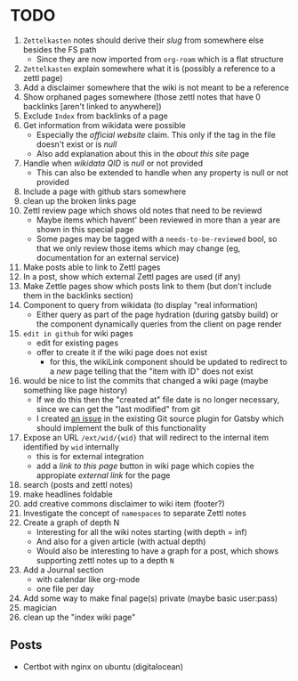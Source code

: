 # TODO

1. `Zettelkasten` notes should derive their _slug_ from somewhere else besides the FS path
   - Since they are now imported from `org-roam` which is a flat structure
2. `Zettelkasten` explain somewhere what it is (possibly a reference to a zettl page)
3. Add a disclaimer somewhere that the wiki is not meant to be a reference
4. Show orphaned pages somewhere (those zettl notes that have 0 backlinks [aren't linked to anywhere])
5. Exclude `Index` from backlinks of a page
6. Get information from wikidata were possible
   - Especially the _official website_ claim. This only if the tag in the file doesn't exist or is _null_
   - Also add explanation about this in the _about this site_ page
7. Handle when _wikidata QID_ is _null_ or not provided
   - This can also be extended to handle when any property is null or not provided
8. Include a page with github stars somewhere
9. clean up the broken links page
10. Zettl review page which shows old notes that need to be reviewd
    - Maybe items which havent' been reviewed in more than a year are shown in this special page
    - Some pages may be tagged with a `needs-to-be-reviewed` bool, so that we only review those items which may change (eg, documentation for an external service)
11. Make posts able to link to Zettl pages
12. In a post, show which external Zettl pages are used (if any)
13. Make Zettle pages show which posts link to them (but don't include them in the backlinks section)
14. Component to query from wikidata (to display "real information)
    - Either query as part of the page hydration (during gatsby build) or the component dynamically queries from the client on page render
15. `edit in github` for wiki pages
    - edit for existing pages
    - offer to create it if the wiki page does not exist
      - for this, the wikiLink component should be updated to redirect to a _new_ page telling that the "item with ID" does not exist
16. would be nice to list the commits that changed a wiki page (maybe something like page history)
    - If we do this then the "created at" file date is no longer necessary, since we can get the "last modified" from git
    - I created [an issue](https://github.com/PMudra/gatsby-source-local-git/issues/285) in the existing Git source plugin for Gatsby which should implement the bulk of this functionality
17. Expose an URL `/ext/wid/{wid}` that will redirect to the internal item identified by `wid` internally
    - this is for external integration
    - add a _link to this page_ button in wiki page which copies the appropiate _external link_ for the page
18. search (posts and zettl notes)
19. make headlines foldable
20. add creative commons disclaimer to wiki item (footer?)
21. Investigate the concept of `namespaces` to separate Zettl notes
22. Create a graph of depth N
    - Interesting for all the wiki notes starting (with depth = inf)
    - And also for a given article (with actual depth)
    - Would also be interesting to have a graph for a post, which shows supporting zettl notes up to a depth `N`
23. Add a Journal section
    - with calendar like org-mode
    - one file per day
24. Add some way to make final page(s) private (maybe basic user:pass)
25. magician
26. clean up the "index wiki page"


## Posts

- Certbot with nginx on ubuntu (digitalocean)

